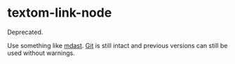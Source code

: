 # textom-link-node

Deprecated.

Use something like [mdast](https://github.com/wooorm/mdast).
[Git](https://github.com/wooorm/textom-link-node/tree/11243f8720df965e9e87f51d187240f81c1b8e1d) is still intact and previous versions can still be used without warnings.
